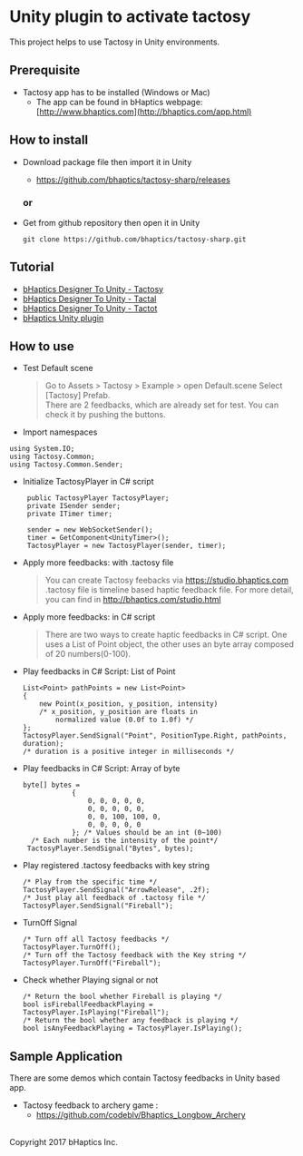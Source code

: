 # Unity plugin to activate tactosy
This project helps to use Tactosy in Unity environments.

## Prerequisite
* Tactosy app has to be installed (Windows or Mac)
   * The app can be found in
   bHaptics webpage: [http://www.bhaptics.com](http://bhaptics.com/app.html)

## How to install
* Download package file then import it in Unity
    * https://github.com/bhaptics/tactosy-sharp/releases
  ### or
* Get from github repository then open it in Unity

    ```
    git clone https://github.com/bhaptics/tactosy-sharp.git
    ```

## Tutorial
* [bHaptics Designer To Unity - Tactosy](https://youtu.be/eateHpUKC4s)
* [bHaptics Designer To Unity - Tactal](https://youtu.be/sj7IqgFn_iw)
* [bHaptics Designer To Unity - Tactot](https://youtu.be/MvhrSCwS2Wg)
* [bHaptics Unity plugin](https://youtu.be/zHoJANhfwpk)

## How to use
* Test Default scene

    >Go to Assets > Tactosy > Example > open Default.scene
    Select [Tactosy] Prefab.<br/>
    There are 2 feedbacks, which are already set for test.
    You can check it by pushing the buttons.

* Import namespaces
```
using System.IO;
using Tactosy.Common;
using Tactosy.Common.Sender;
```

* Initialize TactosyPlayer in C# script
    ```
     public TactosyPlayer TactosyPlayer;
     private ISender sender;
     private ITimer timer;

     sender = new WebSocketSender();
     timer = GetComponent<UnityTimer>();
     TactosyPlayer = new TactosyPlayer(sender, timer);
    ```

* Apply more feedbacks: with .tactosy file

    >You can create Tactosy feebacks via https://studio.bhaptics.com
    .tactosy file is timeline based haptic feedback file.
    For more detail, you can find in http://bhaptics.com/studio.html

* Apply more feedbacks: in C# script
	> There are two ways to create haptic feedbacks in C# script.
	> One uses a List of Point object,
	> the other uses an byte array composed of 20 numbers(0-100).

* Play feedbacks in C# Script: List of Point
	```
    List<Point> pathPoints = new List<Point>
    {
    	new Point(x_position, y_position, intensity)
        /* x_position, y_position are floats in
        	normalized value (0.0f to 1.0f) */
    };
    TactosyPlayer.SendSignal("Point", PositionType.Right, pathPoints, duration);
    /* duration is a positive integer in milliseconds */
    ```
* Play feedbacks in C# Script: Array of byte
	```
    byte[] bytes =
                {
                    0, 0, 0, 0, 0,
                    0, 0, 0, 0, 0,
                    0, 0, 100, 100, 0,
                    0, 0, 0, 0, 0
                }; /* Values should be an int (0~100)
      /* Each number is the intensity of the point*/
     TactosyPlayer.SendSignal("Bytes", bytes);

    ```

* Play registered .tactosy feedbacks with key string
    ```
    /* Play from the specific time */
    TactosyPlayer.SendSignal("ArrowRelease", .2f);
    /* Just play all feedback of .tactosy file */
    TactosyPlayer.SendSignal("Fireball");
    ```

* TurnOff Signal
    ```
    /* Turn off all Tactosy feedbacks */
    TactosyPlayer.TurnOff();
    /* Turn off the Tactosy feedback with the Key string */
    TactosyPlayer.TurnOff("Fireball");
    ```

* Check whether Playing signal or not
    ```
    /* Return the bool whether Fireball is playing */
    bool isFireballFeedbackPlaying = TactosyPlayer.IsPlaying("Fireball");
    /* Return the bool whether any feedback is playing */
    bool isAnyFeedbackPlaying = TactosyPlayer.IsPlaying();
    ```
## Sample Application
There are some demos which contain Tactosy feedbacks in Unity based app.
* Tactosy feedback to archery game :
	* https://github.com/codeblv/Bhaptics_Longbow_Archery

<br>
Copyright 2017 bHaptics Inc.
